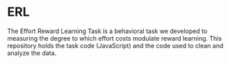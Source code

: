 # ERL
The Effort Reward Learning Task is a behavioral task we developed to measuring the degree to which effort costs modulate reward learning. This repository holds the task code (JavaScript) and the code used to clean and analyze the data.
